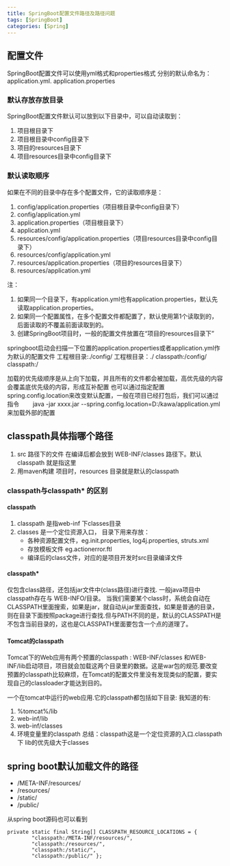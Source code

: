 ```yaml
---
title: SpringBoot配置文件路径及路径问题
tags: [SpringBoot]
categories: [Spring]
---
```

## 配置文件
SpringBoot配置文件可以使用yml格式和properties格式
分别的默认命名为：application.yml. application.properties
### 默认存放存放目录
SpringBoot配置文件默认可以放到以下目录中，可以自动读取到：
1. 项目根目录下
2. 项目根目录中config目录下
3. 项目的resources目录下
4. 项目resources目录中config目录下

### 默认读取顺序
如果在不同的目录中存在多个配置文件，它的读取顺序是：
1. config/application.properties（项目根目录中config目录下）
2. config/application.yml
3. application.properties（项目根目录下）
4. application.yml
5. resources/config/application.properties（项目resources目录中config目录下）
6. resources/config/application.yml
7. resources/application.properties（项目的resources目录下）
8. resources/application.yml

注：
1. 如果同一个目录下，有application.yml也有application.properties，默认先读取application.properties。
2. 如果同一个配置属性，在多个配置文件都配置了，默认使用第1个读取到的，后面读取的不覆盖前面读取到的。
3. 创建SpringBoot项目时，一般的配置文件放置在“项目的resources目录下”

springboot启动会扫描一下位置的application.properties或者application.yml作为默认的配置文件
工程根目录:./config/
工程根目录：./
classpath:/config/
classpath:/

加载的优先级顺序是从上向下加载，并且所有的文件都会被加载，高优先级的内容会覆盖底优先级的内容，形成互补配置
也可以通过指定配置spring.config.location来改变默认配置，一般在项目已经打包后，我们可以通过指令
　　java -jar xxxx.jar --spring.config.location=D:/kawa/application.yml来加载外部的配置

## classpath具体指哪个路径
1. src 路径下的文件 在编译后都会放到 WEB-INF/classes 路径下。默认classpath 就是指这里
2. 用maven构建 项目时，resources 目录就是默认的classpath

### classpath与classpath* 的区别
#### classpath
1. classpath 是指web-inf 下classes目录
2. classes 是一个定位资源入口， 目录下用来存放：
   * 各种资源配置文件，eg.init.properties, log4j.properties, struts.xml
   * 存放模板文件 eg.actionerror.ftl
   * 编译后的class文件，对应的是项目开发时src目录编译文件

#### classpath*
仅包含class路径，还包括jar文件中(class路径)进行查找. 
一般java项目中 classpath存在与 WEB-INFO/目录。 当我们需要某个class时，系统会自动在CLASSPATH里面搜索，如果是jar，就自动从jar里面查找，如果是普通的目录，则在目录下面按照package进行查找.但与PATH不同的是，默认的CLASSPATH是不包含当前目录的，这也是CLASSPATH里面要包含一个点的道理了。

#### Tomcat的classpath
Tomcat下的Web应用有两个预置的classpath : WEB-INF/classes 和WEB-INF/lib启动项目，项目就会加载这两个目录里的数据。这是war包的规范.要改变预置的classpath比较麻烦，在Tomcat的配置文件里没有发现类似的配置，要实现自己的classloader才能达到目的。

一个在tomcat中运行的web应用.它的classpath都包括如下目录: 
我知道的有: 
1. %tomcat%/lib 
2. web-inf/lib 
3. web-inf/classes 
4. 环境变量里的classpath
总结：classpath这是一个定位资源的入口.classpath下 lib的优先级大于classes

## spring boot默认加载文件的路径
* /META-INF/resources/
* /resources/
* /static/
* /public/

从spring boot源码也可以看到
```
private static final String[] CLASSPATH_RESOURCE_LOCATIONS = {  
        "classpath:/META-INF/resources/", 
        "classpath:/resources/",  
        "classpath:/static/", 
        "classpath:/public/" };  
```